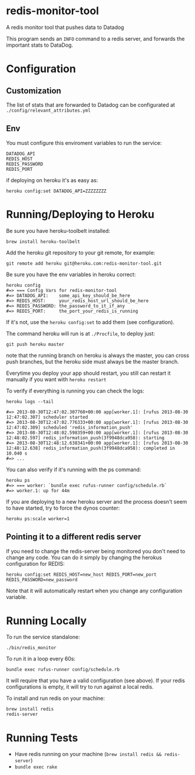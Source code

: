 redis-monitor-tool
==================

A redis monitor tool that pushes data to Datadog

This program sends an `INFO` command to a redis server,
and forwards the important stats to DataDog.


Configuration
=============

Customization
----

The list of stats that are forwarded to Datadog can be configurated at
`./config/relevant_attributes.yml`


Env
-----

You must configure this enviroment variables to run the service:

```
DATADOG_API
REDIS_HOST
REDIS_PASSWORD
REDIS_PORT
```

if deploying on heroku it's as easy as:

```shell
heroku config:set DATADOG_API=ZZZZZZZZ
```

Running/Deploying to Heroku
==========

Be sure you have heroku-toolbelt installed:

```shell
brew install heroku-toolbelt
```

Add the heroku git repository to your git remote, for example:

```shell
git remote add heroku git@heroku.com:redis-monitor-tool.git
```

Be sure you have the env variables in heroku correct:

```shell
heroku config
#=> === Config Vars for redis-monitor-tool
#=> DATADOG_API:    some_api_key_should_be_here
#=> REDIS_HOST:     your_redis_host_url_should_be_here
#=> REDIS_PASSWORD: the_password_to_it_if_any
#=> REDIS_PORT:     the_port_your_redis_is_running
```

If it's not, use the `heroku config:set` to add them (see configuration).

The command heroku will run is at `./Procfile`, to deploy just:

```shell
git push heroku master
```

note that the running branch on heroku is always the master, you can
cross push branches, but the heroku side must always be the master branch.

Everytime you deploy your app should restart, you still can restart it manually if
you want with `heroku restart`

To verify if everything is running you can check the logs:

```shell
heroku logs --tail

#=> 2013-08-30T12:47:02.307760+00:00 app[worker.1]: [rufus 2013-08-30 12:47:02.307] scheduler started
#=> 2013-08-30T12:47:02.776333+00:00 app[worker.1]: [rufus 2013-08-30 12:47:02.309] scheduled 'redis_information_push'
#=> 2013-08-30T12:48:02.598359+00:00 app[worker.1]: [rufus 2013-08-30 12:48:02.597] redis_information_push(3f9948dca958): starting
#=> 2013-08-30T12:48:12.638341+00:00 app[worker.1]: [rufus 2013-08-30 12:48:12.638] redis_information_push(3f9948dca958): completed in 10.040 s
#=> ...
```

You can also verify if it's running with the ps command:

```shell
heroku ps
#=> === worker: `bundle exec rufus-runner config/schedule.rb`
#=> worker.1: up for 44m
```

If you are deploying to a new heroku server and the process doesn't seem to have started,
try to force the dynos counter:

```shell
heroku ps:scale worker=1
```

Pointing it to a different redis server
-----

If you need to change the redis-server being monitored you don't need to change any code.
You can do it simply by changing the herokus configuration for REDIS:

```shell
heroku config:set REDIS_HOST=new_host REDIS_PORT=new_port REDIS_PASSWORD=new_password
```
Note that it will automatically restart when you change any configuration variable.


Running Locally
==========

To run the service standalone:

```shell
./bin/redis_monitor
```

To run it in a loop every 60s:

```shell
bundle exec rufus-runner config/schedule.rb
```

It will require that you have a valid configuration (see above).
If your redis configurations is empty, it will try to run against
a local redis.

To install and run redis on your machine:

```shell
brew install redis
redis-server
```

Running Tests
=============

* Have redis running on your machine (`brew install redis && redis-server`)
* `bundle exec rake`

